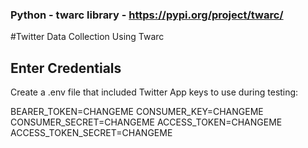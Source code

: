 ### Python - twarc library - https://pypi.org/project/twarc/
#Twitter Data Collection Using Twarc

## Enter Credentials 
Create a .env file that included Twitter App keys to use during testing:

BEARER_TOKEN=CHANGEME
CONSUMER_KEY=CHANGEME
CONSUMER_SECRET=CHANGEME
ACCESS_TOKEN=CHANGEME
ACCESS_TOKEN_SECRET=CHANGEME
